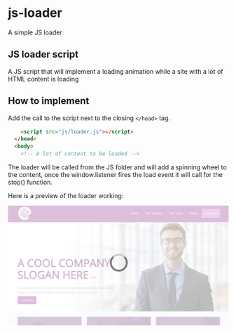 # js-loader
A simple JS loader

## JS loader script

A JS script that will implement a loading animation while a site with a lot of HTML content is loading

## How to implement

Add the call to the script next to the closing <code>&lt;/head&gt;</code> tag.

```html
    <script src="js/loader.js"></script>    
  </head>
  <body>
    <!-- A lot of content to be loaded -->
```
The loader will be called from the JS folder and will add a spinning wheel to the content, once the window.listener fires the load event it will call for the stop() function.

Here is a preview of the loader working:

![Screemshot](https://raw.githubusercontent.com/aumartinez/js-loader/master/img/screenshot.PNG)
